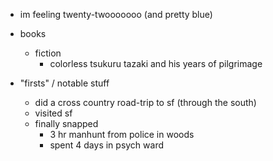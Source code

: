 - im feeling twenty-twooooooo (and pretty blue)

- books
  - fiction
    - colorless tsukuru tazaki and his years of pilgrimage

- "firsts" / notable stuff
  - did a cross country road-trip to sf (through the south)
  - visited sf
  - finally snapped
    - 3 hr manhunt from police in woods
    - spent 4 days in psych ward
